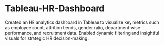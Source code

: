 # Tableau-HR-Dashboard
Created an HR analytics dashboard in Tableau to visualize key metrics such as employee count, attrition trends, gender ratio, department-wise performance, and recruitment data. Enabled dynamic filtering and insightful visuals for strategic HR decision-making.
